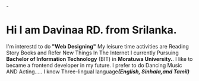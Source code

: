 -<H1>Hi I am Davinaa RD. from Srilanka.</h1> 
I'm interestd to do<b> "Web Designing"</b>
My leisure time activities are Reading Story Books and Refer New Things In The Internet<!---
123Davinaa/123Davinaa is a ✨ special ✨ repository because its `README.md` (this file) appears on your GitHub profile.
You can click the Preview link to take a look at your changes.
--->
I currently Pursuing <B>Bachelor of Information Technology</B> (BIT) in <b>Moratuwa University.</b>.
I like to became a frontend developer in my future.
I prefer to do Dancing Music AND Acting.....
I know Three-lingual language<b><i>(English, Sinhala,and Tamil)</i></b>
